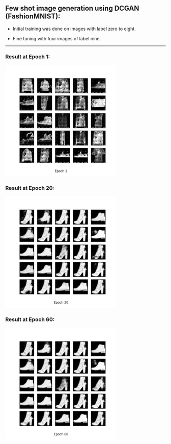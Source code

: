 ## Few shot image generation using DCGAN (FashionMNIST):

- Initial training was done on images with label zero to eight.

- Fine tuning with four images of label nine.

----

### Result at Epoch 1:

<img src = 'results/NINE_DCGAN_1.png' height = 350px, width = 350px>

### Result at Epoch 20:

<img src = 'results/NINE_DCGAN_20.png' height = 350px, width = 350px>

### Result at Epoch 60:

<img src = 'results/NINE_DCGAN_60.png' height = 350px, width = 350px>
